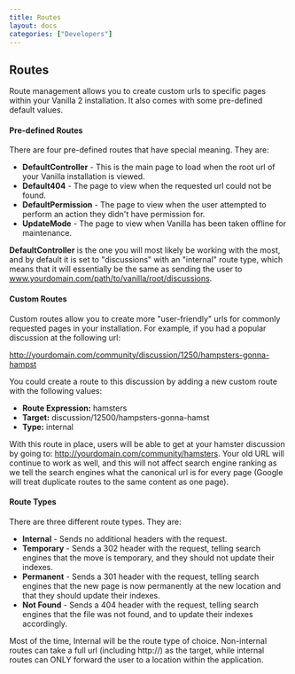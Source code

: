 ```yaml
---
title: Routes
layout: docs
categories: ["Developers"]
---
```


## Routes

Route management allows you to create custom urls to specific pages within your Vanilla 2 installation. It also comes with some pre-defined default values.

#### Pre-defined Routes

There are four pre-defined routes that have special meaning. They are:
* **DefaultController** - This is the main page to load when the root url of your Vanilla installation is viewed.
* **Default404** - The page to view when the requested url could not be found.
* **DefaultPermission** - The page to view when the user attempted to perform an action they didn't have permission for.
* **UpdateMode** - The page to view when Vanilla has been taken offline for maintenance.

**DefaultController** is the one you will most likely be working with the most, and by default it is set to "discussions" with an "internal" route type, which means that it will essentially be the same as sending the user to www.yourdomain.com/path/to/vanilla/root/discussions.

#### Custom Routes

Custom routes allow you to create more "user-friendly" urls for commonly requested pages in your installation. For example, if you had a popular discussion at the following url:

http://yourdomain.com/community/discussion/1250/hampsters-gonna-hampst

You could create a route to this discussion by adding a new custom route with the following values:

* **Route Expression:** hamsters
* **Target:** discussion/12500/hampsters-gonna-hamst
* **Type:** internal

With this route in place, users will be able to get at your hamster discussion by going to: http://yourdomain.com/community/hamsters. Your old URL will continue to work as well, and this will not affect search engine ranking as we tell the search engines what the canonical url is for every page (Google will treat duplicate routes to the same content as one page).

#### Route Types

There are three different route types. They are:

* **Internal** - Sends no additional headers with the request.
* **Temporary** - Sends a 302 header with the request, telling search engines that the move is temporary, and they should not update their indexes.
* **Permanent** - Sends a 301 header with the request, telling search engines that the new page is now permanently at the new location and that they should update their indexes.
* **Not Found** - Sends a 404 header with the request, telling search engines that the file was not found, and to update their indexes accordingly.

Most of the time, Internal will be the route type of choice. Non-internal routes can take a full url (including http://) as the target, while internal routes can ONLY forward the user to a location within the application.
